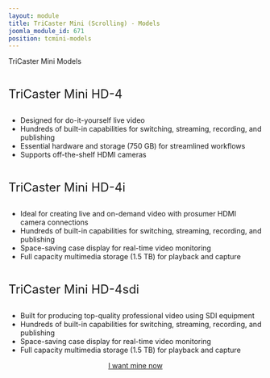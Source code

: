 ```yaml
---
layout: module
title: TriCaster Mini (Scrolling) - Models
joomla_module_id: 671
position: tcmini-models
---
```

<div class="container">
<div class="row frame-tittle">
<div class="col-md-12">
<p class="section-title">TriCaster Mini Models</p>
</div>
</div>
<div class="row">
<div class="col-md-4 wow fadeIn animated">
<div><img src="{{"images/pro-line/TriCaster-Mini/tc-mini/tc-mini-hd4.png" | cdn }}" class="img-responsive" alt="" style="max-width: 300px;" /></div>
<div>
<p style="font-size: 24px; line-height: 38px;">TriCaster Mini HD-4</p>
<ul>
<li>Designed for do-it-yourself live video</li>
<li>Hundreds of built-in capabilities for switching, streaming, recording, and publishing</li>
<li>Essential hardware and storage (750 GB) for streamlined workflows</li>
<li>Supports off-the-shelf HDMI cameras</li>
</ul>
</div>
</div>
<div class="col-md-4 wow fadeIn animated">
<div><img src="{{"images/pro-line/TriCaster-Mini/tc-mini/tc-mini-hd4i.png" | cdn }}" class="img-responsive" alt="" style="max-width: 300px;" /></div>
<div>
<p style="font-size: 24px; line-height: 38px;">TriCaster Mini HD-4i</p>
<ul>
<li>Ideal for creating live and on-demand video with prosumer HDMI camera connections</li>
<li>Hundreds of built-in capabilities for switching, streaming, recording, and publishing</li>
<li>Space-saving case display for real-time video monitoring</li>
<li>Full capacity multimedia storage (1.5 TB) for playback and capture</li>
</ul>
</div>
</div>
<div class="col-md-4 wow fadeIn animated">
<div><img src="{{"images/pro-line/TriCaster-Mini/tc-mini/tc-mini-sdi.png" | cdn }}" class="img-responsive" alt="" style="max-width: 300px;" /></div>
<div>
<p style="font-size: 24px; line-height: 38px;">TriCaster Mini HD-4sdi</p>
<ul>
<li>Built for producing top-quality professional video using SDI equipment</li>
<li>Hundreds of built-in capabilities for switching, streaming, recording, and publishing</li>
<li>Space-saving case display for real-time video monitoring</li>
<li>Full capacity multimedia storage (1.5 TB) for playback and capture</li>
</ul>
</div>
</div>
</div>
<!-- /END ROW -->
<div class="row">
<div class="col-md-12">
<div align="center"><!-- BUTTON -->
<div class="buttons main-cta"><a href="#tricaster-mini-learn-more" class="btn btn-default btn-lg standard-button">I want mine now</a></div>
<!-- /END BUTTONS --></div>
</div>
</div>
<!-- /END ROW --></div>
